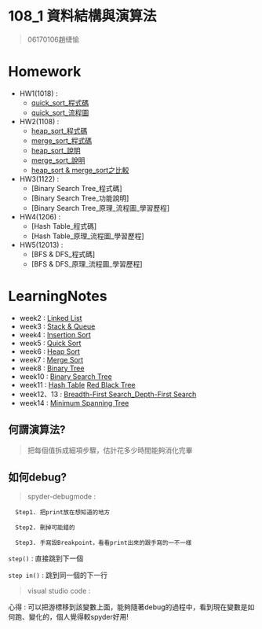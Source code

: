 # 108_1 資料結構與演算法
>06170106趙緁愉

# Homework
* HW1(1018) :
    * [quick_sort_程式碼](https://nbviewer.jupyter.org/github/zhaoqieyu/LearningNotes/blob/master/HW1/HW1_QuickSort.ipynb)
    * [quick_sort_流程圖](https://github.com/zhaoqieyu/LearningNotes/blob/master/HW1/%E6%B5%81%E7%A8%8B%E5%9C%96_Quick%20Sort.jpg)
* HW2(1108) :
    * [heap_sort_程式碼](https://github.com/zhaoqieyu/LearningNotes/blob/master/HW2/heap_sort_06170106.py)
    * [merge_sort_程式碼](https://github.com/zhaoqieyu/LearningNotes/blob/master/HW2/merge_sort_06170106.py)
    * [heap_sort_說明](https://github.com/zhaoqieyu/LearningNotes/blob/master/HW2/heap_sort_%E8%AA%AA%E6%98%8E.ipynb)
    * [merge_sort_說明](https://github.com/zhaoqieyu/LearningNotes/blob/master/HW2/merge_sort_%E8%AA%AA%E6%98%8E.ipynb)
    * [heap_sort & merge_sort之比較](https://github.com/zhaoqieyu/LearningNotes/blob/master/HW2/heap_sort%20%26%20merge_sort%E4%B9%8B%E6%AF%94%E8%BC%83.md)
* HW3(1122) :
    * [Binary Search Tree_程式碼]
    * [Binary Search Tree_功能說明]
    * [Binary Search Tree_原理_流程圖_學習歷程]
* HW4(1206) :
    * [Hash Table_程式碼]
    * [Hash Table_原理_流程圖_學習歷程]
* HW5(12013) :
    * [BFS & DFS_程式碼]
    * [BFS & DFS_原理_流程圖_學習歷程]
# LearningNotes
* week2 :
[Linked List](https://github.com/zhaoqieyu/LearningNotes/tree/master/01_Linked%20List)
* week3 :
[Stack & Queue](https://github.com/zhaoqieyu/LearningNotes/tree/master/02_Stack%26Queue)
* week4 :
[Insertion Sort](https://github.com/zhaoqieyu/LearningNotes/tree/master/03_Insertion%20Sort)
* week5 :
[Quick Sort](https://github.com/zhaoqieyu/LearningNotes/tree/master/04_Quick%20Sort)
* week6 :
[Heap Sort](https://github.com/zhaoqieyu/LearningNotes/tree/master/05_Heap%20Sort)
* week7 :
[Merge Sort](https://github.com/zhaoqieyu/LearningNotes/tree/master/06_Merge%20Sort)
* week8 :
[Binary Tree](https://github.com/zhaoqieyu/LearningNotes/tree/master/07_Binary%20Tree)
* week10 :
[Binary Search Tree](https://github.com/zhaoqieyu/LearningNotes/tree/master/08_Binary%20Search%20Tree)
* week11 :
[Hash Table](https://github.com/zhaoqieyu/LearningNotes/tree/master/09_Hash%20Table)
[Red Black Tree](https://github.com/zhaoqieyu/LearningNotes/tree/master/10_Red%20Black%20Tree)
* week12、13 : 
[Breadth-First Search_Depth-First Search](https://github.com/zhaoqieyu/LearningNotes/tree/master/11_BFS_DFS)
* week14 :
[Minimum Spanning Tree](https://github.com/zhaoqieyu/LearningNotes/tree/master/12_Minimum%20Spanning%20Tree)

## 何謂演算法?
>把每個值拆成細項步驟，估計花多少時間能夠消化完畢

## 如何debug?
  >spyder-debugmode :
  
      Step1. 把print放在想知道的地方             
      
      Step2. 刪掉可能錯的
    
      Step3. 手寫設Breakpoint，看看print出來的跟手寫的一不一樣
   
   `step()` : 直接跳到下一個
   
   `step in()` : 跳到同一個的下一行
   
   >visual studio code :
   
   心得 : 可以把游標移到該變數上面，能夠隨著debug的過程中，看到現在變數是如何跑、變化的，個人覺得較spyder好用!
